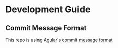 # Development Guide

## Commit Message Format

This repo is using [Agular's commit message format][commit-message]

[commit-message]: https://github.com/angular/angular/blob/2095a08781167e91a60a4cec65c694688b319cd0/CONTRIBUTING.md#-commit-message-format
